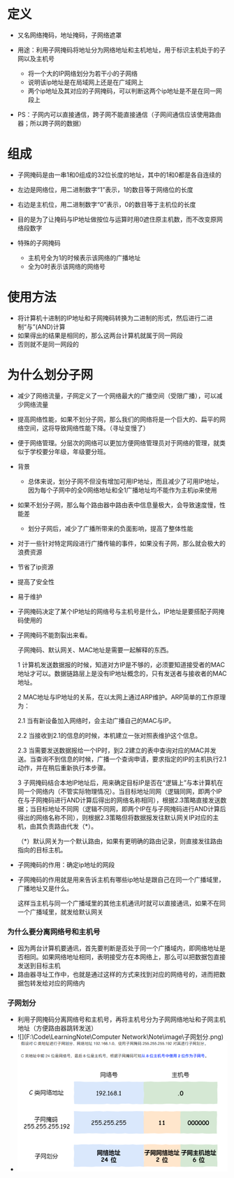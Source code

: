 # 定义

- 又名网络掩码，地址掩码，子网络遮罩
- 用途：利用子网掩码将地址分为网络地址和主机地址，用于标识主机处于的子网以及主机号
  - 将一个大的IP网络划分为若干小的子网络
  - 说明该ip地址是在局域网上还是在广域网上
  - 两个ip地址及其对应的子网掩码，可以判断这两个ip地址是不是在同一网段上

- PS：子网内可以直接通信，跨子网不能直接通信（子网间通信应该使用路由器；所以跨子网的数据）







# 组成

- 子网掩码是由一串1和0组成的32位长度的地址，其中的1和0都是各自连续的

- 左边是网络位，用二进制数字“1”表示，1的数目等于网络位的长度

- 右边是主机位，用二进制数字“0”表示，0的数目等于主机位的长度

- 目的是为了让掩码与IP地址做按位与运算时用0遮住原主机数，而不改变原网络段数字

- 特殊的子网掩码
  - 主机号全为1的时候表示该网络的广播地址
  - 全为0时表示该网络的网络号







# 使用方法

- 将计算机十进制的IP地址和子网掩码转换为二进制的形式，然后进行二进制“与”(AND)计算
- 如果得出的结果是相同的，那么这两台计算机就属于同一网段
- 否则就不是同一网段的







# 为什么划分子网

- 减少了网络流量，子网定义了一个网络最大的广播空间（受限广播），可以减少网络流量
- 提高网络性能，如果不划分子网，那么我们的网络将是一个巨大的、扁平的网络空间，这将导致网络性能下降。（寻址变慢了）
- 便于网络管理。分层次的网络可以更加方便网络管理员对于网络的管理，就类似于学校要分年级，年级要分班。

- 背景
  - 总体来说，划分子网不但没有增加可用IP地址，而且减少了可用IP地址，因为每个子网中的全0网络地址和全1广播地址均不能作为主机ip来使用


- 如果不划分子网，那么每个路由器中路由表中信息量极大，会导致速度慢，性能差
  - 划分子网后，减少了广播所带来的负面影响，提高了整体性能

- 对于一些针对特定网段进行广播传输的事件，如果没有子网，那么就会极大的浪费资源
- 节省了ip资源
- 提高了安全性
- 易于维护

- 子网掩码决定了某个IP地址的网络号与主机号是什么，IP地址是要搭配子网掩码使用的







- 子网掩码不能割裂出来看。

  子网掩码、默认网关、MAC地址是需要一起解释的东西。

  1 计算机发送数据报的时候，知道对方IP是不够的，必须要知道接受者的MAC地址才可以。数据链路层上是没有IP地址概念的，只有发送者与接收者的MAC地址。

  2 MAC地址与IP地址的关系，在以太网上通过ARP维护。ARP简单的工作原理为：

  2.1 当有新设备加入网络时，会主动广播自己的MAC与IP。

  2.2 当接收到2.1的信息的时候，本机建立一张对照表维护这个信息。

  2.3 当需要发送数据报给一个IP时，到2.2建立的表中查询对应的MAC并发送。当查询不到信息的时候，广播一个查询申请，要求指定的IP的主机执行2.1动作，并在稍后重新执行本步骤。

  3 子网掩码结合本地IP地址后，用来确定目标IP是否在“逻辑上”与本计算机在同一个网络内（不管实际物理情况）。当目标地址同网（逻辑同网，即两个IP在与子网掩码进行AND计算后得出的网络名称相同），根据2.3策略直接发送数据；当目标地址不同网（逻辑不同网，即两个IP在与子网掩码进行AND计算后得出的网络名称不同），则根据2.3策略但将数据报发往默认网关IP对应的主机，由其负责路由代发（*）。

  （*）默认网关为一个默认路由，如果有更明确的路由记录，则直接发往路由指向的目标主机。





- 子网掩码的作用：确定ip地址的网段



- 子网掩码的作用就是用来告诉主机有哪些ip地址是跟自己在同一个广播域里，广播地址又是什么。

  这样当主机与同一个广播域里的其他主机通讯时就可以直接通讯，如果不在同一个广播域里，就发给默认网关





### 为什么要分离网络号和主机号

- 因为两台计算机要通讯，⾸先要判断是否处于同⼀个⼴播域内，即网络地址是否相同。如果网络地址相同，表明接受方在本网络上，那么可以把数据包直接发送到⽬标主机
- 路由器寻址⼯作中，也就是通过这样的⽅式来找到对应的网络号的，进⽽把数据包转发给对应的网络内



### 子网划分

- 利用子网掩码分离网络号和主机号，再将主机号分为子网网络地址和子网主机地址（方便路由器跳转发送）
- ![](F:\Code\LearningNote\Computer Network\Note\image\子网划分.png)
- ![](../image/子网划分流程.png)
